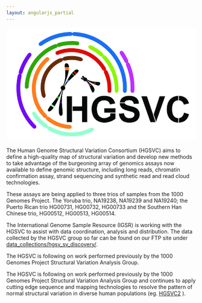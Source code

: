 ```yaml
---
layout: angularjs_partial
---
```

<center>
<img src="/sites/1000genomes.org/files/images/HGSVC_logo_v5.png" width="500" height="300">
</center>

The Human Genome Structural Variation Consortium (HGSVC) aims to define a high-quality map of structural variation and develop new methods to take advantage of the burgeoning array of genomics assays now available to define genomic structure, including long reads, chromatin confirmation assay, strand sequencing and synthetic read and read cloud technologies.

These assays are being applied to three trios of samples from the 1000 Genomes Project. The Yoruba trio, NA19238, NA19239 and NA19240; the Puerto Rican trio HG00731, HG00732, HG00733 and the Southern Han Chinese trio, HG00512, HG00513, HG00514.

The International Genome Sample Resource (IGSR) is working with the HGSVC to assist with data coordination, analysis and distribution. The data collected by the HGSVC group so far can be found on our FTP site under [data_collections/hgsv_sv_discovery/](ftp://ftp.1000genomes.ebi.ac.uk/vol1/ftp/data_collections/hgsv_sv_discovery/).

The HGSVC is following on work performed previously by the 1000 Genomes Project Structural Variation Analysis Group.

The HGSVC is following on work performed previously by the 1000 Genomes Project Structural Variation Analysis Group and continues to apply cutting edge sequence and mapping technologies to resolve the pattern of normal structural variation in diverse human populations (eg. [HGSVC2](https://www.internationalgenome.org/data-portal/data-collection/hgsvc2) ).
